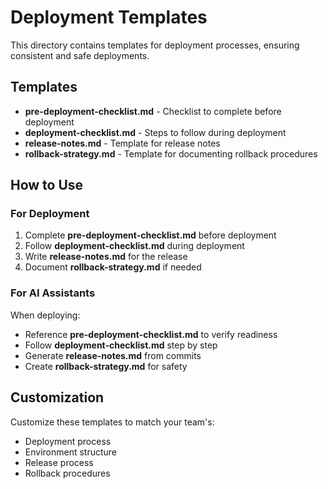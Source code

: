# Deployment Templates

This directory contains templates for deployment processes, ensuring consistent and safe deployments.

## Templates

- **pre-deployment-checklist.md** - Checklist to complete before deployment
- **deployment-checklist.md** - Steps to follow during deployment
- **release-notes.md** - Template for release notes
- **rollback-strategy.md** - Template for documenting rollback procedures

## How to Use

### For Deployment

1. Complete **pre-deployment-checklist.md** before deployment
2. Follow **deployment-checklist.md** during deployment
3. Write **release-notes.md** for the release
4. Document **rollback-strategy.md** if needed

### For AI Assistants

When deploying:
- Reference **pre-deployment-checklist.md** to verify readiness
- Follow **deployment-checklist.md** step by step
- Generate **release-notes.md** from commits
- Create **rollback-strategy.md** for safety

## Customization

Customize these templates to match your team's:
- Deployment process
- Environment structure
- Release process
- Rollback procedures

